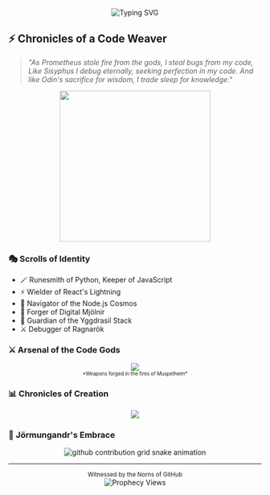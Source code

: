 <div align="center">
  <img src="https://readme-typing-svg.herokuapp.com?font=Norse&size=25&duration=3000&pause=1000&color=FF69B4&center=true&vCenter=true&width=435&lines=In+the+halls+of+Valhalla...;Where+code+flows+like+mead...;Bits+dance+like+Valkyries..." alt="Typing SVG" />
</div>

## ⚡ Chronicles of a Code Weaver
> *"As Prometheus stole fire from the gods, I steal bugs from my code,*
> *Like Sisyphus I debug eternally, seeking perfection in my code.*
> *And like Odin's sacrifice for wisdom, I trade sleep for knowledge."*

<div align="center">
  <img src="https://media.giphy.com/media/13HgwGsXF0aiGY/giphy.gif" width="300" />
</div>

### 🎭 Scrolls of Identity
- 🪄 Runesmith of Python, Keeper of JavaScript
- ⚡ Wielder of React's Lightning
- 🌌 Navigator of the Node.js Cosmos
- 🔨 Forger of Digital Mjölnir
- 🌳 Guardian of the Yggdrasil Stack
- ⚔️ Debugger of Ragnarök

### ⚔️ Arsenal of the Code Gods
<div align="center">
  <img src="https://skillicons.dev/icons?i=python,js,react,nodejs,git" />
  <br/>
  <sub><sup>*Weapons forged in the fires of Muspelheim*</sup></sub>
</div>

### 📊 Chronicles of Creation
<div align="center">
  <img src="https://github-readme-streak-stats.herokuapp.com/?user=unlovdman&theme=radical&ring=FF69B4&fire=FF69B4&currStreakLabel=FF69B4" />
</div>

### 🐍 Jörmungandr's Embrace
<div align="center">
  <picture>
    <source media="(prefers-color-scheme: dark)" srcset="https://raw.githubusercontent.com/unlovdman/unlovdman/output/github-contribution-grid-snake-dark.svg">
    <source media="(prefers-color-scheme: light)" srcset="https://raw.githubusercontent.com/unlovdman/unlovdman/output/github-contribution-grid-snake.svg">
    <img alt="github contribution grid snake animation" src="https://raw.githubusercontent.com/unlovdman/unlovdman/output/github-contribution-grid-snake.svg">
  </picture>
</div>

---
<div align="center">
  <sub>Witnessed by the Norns of GitHub</sub><br/>
  <img src="https://komarev.com/ghpvc/?username=unlovdman&color=FF69B4" alt="Prophecy Views" />
</div>
